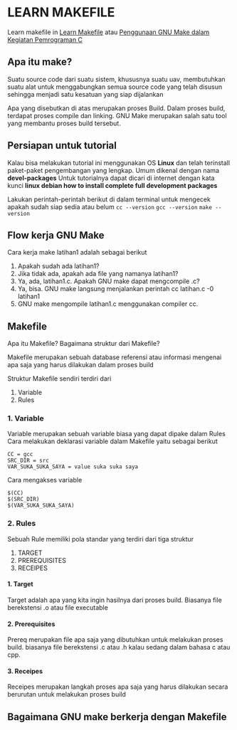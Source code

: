 # LEARN MAKEFILE

Learn makefile in
[Learn Makefile](https://makefiletutorial.com)
atau
[Penggunaan GNU Make dalam Kegiatan Pemrograman C](http://okaprinarjaya.github.io/penggunaan-gnu-make-dalam-kegiatan-pemrograman-c/)

## Apa itu make?

Suatu source code dari suatu sistem, khususnya suatu uav, membutuhkan suatu alat untuk menggabungkan semua source code yang telah disusun sehingga menjadi satu kesatuan yang siap dijalankan

Apa yang disebutkan di atas merupakan proses Build. Dalam proses build, terdapat proses compile dan linking. GNU Make merupakan salah satu tool yang membantu proses build tersebut.

## Persiapan untuk tutorial

Kalau bisa melakukan tutorial ini menggunakan OS **Linux** dan telah terinstall paket-paket pengembangan yang lengkap. Umum dikenal dengan nama **devel-packages**
Untuk tutorialnya dapat dicari di internet dengan kata kunci **linux debian how to install complete full development packages**

Lakukan perintah-perintah berikut di dalam terminal untuk mengecek apakah sudah siap sedia atau belum
`cc --version`
`gcc --version`
`make --version`

## Flow kerja GNU Make

Cara kerja make latihan1 adalah sebagai berikut

1. Apakah sudah ada latihan1?
2. Jika tidak ada, apakah ada file yang namanya latihan1?
3. Ya, ada, latihan1.c. Apakah GNU make dapat mengcompile .c?
4. Ya, bisa. GNU make langsung menjalankan perintah cc latihan.c -0 latihan1
5. GNU make mengompile latihan1.c menggunakan compiler cc.

## Makefile

Apa itu Makefile? Bagaimana struktur dari Makefile?

Makefile merupakan sebuah database referensi atau informasi mengenai apa saja yang harus dilakukan dalam proses build

Struktur Makefile sendiri terdiri dari
1. Variable
2. Rules

### 1. Variable
Variable merupakan sebuah variable biasa yang dapat dipake dalam Rules
Cara melakukan deklarasi variable dalam Makefile yaitu sebagai berikut
```
CC = gcc
SRC_DIR = src
VAR_SUKA_SUKA_SAYA = value suka suka saya
```
Cara mengakses variable
```
$(CC)
$(SRC_DIR)
$(VAR_SUKA_SUKA_SAYA)
```

### 2. Rules
Sebuah Rule memiliki pola standar yang terdiri dari tiga struktur
1. TARGET
2. PREREQUISITES
3. RECEIPES

#### 1. Target
Target adalah apa yang kita ingin hasilnya dari proses build. Biasanya file berekstensi .o atau file executable

#### 2. Prerequisites
Prereq merupakan file apa saja yang dibutuhkan untuk melakukan proses build. biasanya file berekstensi .c atau .h kalau sedang dalam bahasa c atau cpp.

#### 3. Receipes
Receipes merupakan langkah proses apa saja yang harus dilakukan secara berurutan untuk melakukan proses build

## Bagaimana GNU make berkerja dengan Makefile

    



